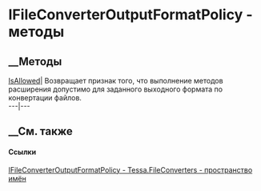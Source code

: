 # IFileConverterOutputFormatPolicy - методы
##  __Методы
[IsAllowed](M_Tessa_FileConverters_IFileConverterOutputFormatPolicy_IsAllowed.htm)|
Возвращает признак того, что выполнение методов расширения допустимо для
заданного выходного формата по конвертации файлов.  
---|---  
##  __См. также
#### Ссылки
[IFileConverterOutputFormatPolicy -
](T_Tessa_FileConverters_IFileConverterOutputFormatPolicy.htm)
[Tessa.FileConverters - пространство имён](N_Tessa_FileConverters.htm)
